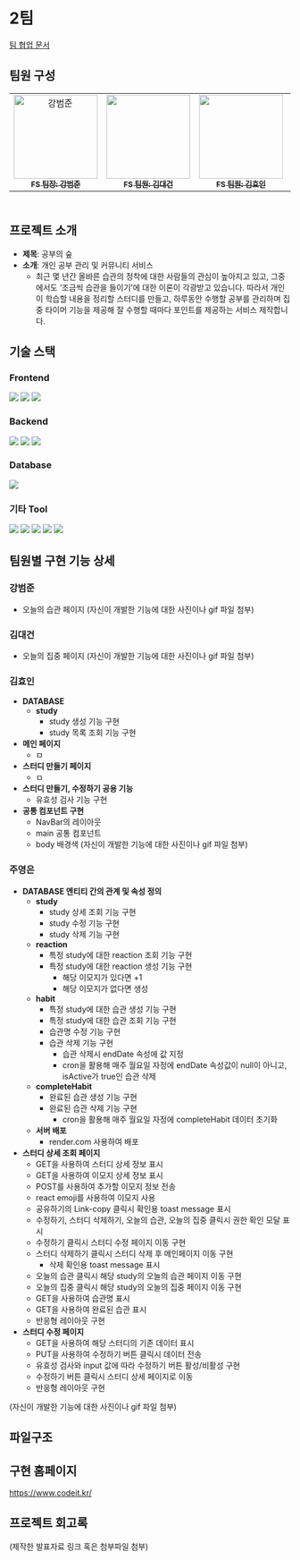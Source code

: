 # 2팀

[팀 협업 문서](https://arrow-season-125.notion.site/ec0da2984aee44b29e332e18b85d12db?v=c951e5190e594c56aae608fd15b9420b&pvs=4)

## 팀원 구성

<table height="200px">
  <tbody>
    <tr>
      <td align="center"><a href="https://github.com/kangbeomjoon"><img src="https://github.com/user-attachments/assets/677f13bf-29a4-4cc8-8b39-ac3469ddd9a8" width="150px;" alt="강범준"/><br /><sub><b>FS 팀장: 강범준</b></sub></a><br /></td>
      <td align="center"><a href="https://github.com/TradeOffEgoist"><img src="https://github.com/user-attachments/assets/9946a636-9764-43db-bf8b-02397f897d54" width="150px;" alt=""/><br /><sub><b>FS 팀원: 김대건</b></sub></a><br /></td>
      <td align="center"><a href="https://github.com/mozzi34"><img src="https://github.com/user-attachments/assets/d26451c4-0632-476c-aa24-e8533ec2ee06" width="150px;" alt=""/><br /><sub><b>FS 팀원: 김효인</b></sub></a><br /></td>
      <td align="center"><a href="https://github.com/juyeongeun"><img src="https://github.com/user-attachments/assets/96466cdd-f9ee-420a-a3c6-f0e1714cb546" width="150px;" alt="주영은"/><br /><sub><b>FS 팀원: 주영은</b></sub></a><br /></td>
     <tr/>
  <tbody/>
<table/>

## 프로젝트 소개

- **제목**: 공부의 숲
- **소개**: 개인 공부 관리 및 커뮤니티 서비스
  - 최근 몇 년간 올바른 습관의 정착에 대한 사람들의 관심이 높아지고 있고, 그중에서도 ‘조금씩 습관을 들이기’에 대한 이론이 각광받고 있습니다. 따라서 개인이 학습할 내용을 정리할 스터디를 만들고, 하루동안 수행할 공부를 관리하며 집중 타이머 기능을 제공해 잘 수행할 때마다 포인트를 제공하는 서비스 제작합니다.

## 기술 스택

### Frontend

<img src="https://img.shields.io/badge/React-61DAFB?style=for-the-badge&logo=React&logoColor=black"> <img src="https://img.shields.io/badge/javascript-F7DF1E?style=for-the-badge&logo=javascript&logoColor=black"> <img src="https://img.shields.io/badge/Css-1572B6?style=for-the-badge&logo=Css&logoColor=white">

### Backend

<img src="https://img.shields.io/badge/node.js-339933?style=for-the-badge&logo=Node.js&logoColor=white"> <img src="https://img.shields.io/badge/express-000000?style=for-the-badge&logo=express&logoColor=white"> <img src="https://img.shields.io/badge/Prisma-2D3748?style=for-the-badge&logo=Prisma&logoColor=white">

### Database

<img src="https://img.shields.io/badge/PostgreSQL-4169E1?style=for-the-badge&logo=PostgreSQL&logoColor=white">

### 기타 Tool

<img src="https://img.shields.io/badge/github-181717?style=for-the-badge&logo=github&logoColor=white"> <img src="https://img.shields.io/badge/discord-5865F2?style=for-the-badge&logo=discord&logoColor=white"> <img src="https://img.shields.io/badge/Zoom-0B5CFF?style=for-the-badge&logo=zoom&logoColor=white"> <img src="https://img.shields.io/badge/render-000000?style=for-the-badge&logo=render&logoColor=white"> <img src="https://img.shields.io/badge/netlify-00C7B7?style=for-the-badge&logo=netlify&logoColor=white">

## 팀원별 구현 기능 상세

### 강범준

- 오늘의 습관 페이지
  (자신이 개발한 기능에 대한 사진이나 gif 파일 첨부)

### 김대건

- 오늘의 집중 페이지
  (자신이 개발한 기능에 대한 사진이나 gif 파일 첨부)

### 김효인

- **DATABASE**
  - **study**
    - study 생성 기능 구현
    - study 목록 조회 기능 구현
- **메인 페이지**
  - ㅁ
- **스터디 만들기 페이지**
  - ㅁ
- **스터디 만들기, 수정하기 공용 기능**
  - 유효성 검사 기능 구현
- **공통 컴포넌트 구현**
  - NavBar의 레이아웃
  - main 공통 컴포넌트
  - body 배경색
    (자신이 개발한 기능에 대한 사진이나 gif 파일 첨부)

### 주영은

- **DATABASE 엔티티 간의 관계 및 속성 정의**
  - **study**
    - study 상세 조회 기능 구현
    - study 수정 기능 구현
    - study 삭제 기능 구현
  - **reaction**
    - 특정 study에 대한 reaction 조회 기능 구현
    - 특정 study에 대한 reaction 생성 기능 구현
      - 해당 이모지가 있다면 +1
      - 해당 이모지가 없다면 생성
  - **habit**
    - 특정 study에 대한 습관 생성 기능 구현
    - 특정 study에 대한 습관 조회 기능 구현
    - 습관명 수정 기능 구현
    - 습관 삭제 기능 구현
      - 습관 삭제시 endDate 속성에 값 지정
      - cron을 활용해 매주 월요일 자정에 endDate 속성값이 null이 아니고, isActive가 true인 습관 삭제
  - **completeHabit**
    - 완료된 습관 생성 기능 구현
    - 완료된 습관 삭제 기능 구현
      - cron을 활용해 매주 월요일 자정에 completeHabit 데이터 초기화
  - **서버 배포**
    - render.com 사용하여 배포
- **스터디 상세 조회 페이지**
  - GET을 사용하여 스터디 상세 정보 표시
  - GET을 사용하여 이모지 상세 정보 표시
  - POST를 사용하여 추가할 이모지 정보 전송
  - react emoji를 사용하여 이모지 사용
  - 공유하기의 Link-copy 클릭시 확인용 toast message 표시
  - 수정하기, 스터디 삭제하기, 오늘의 습관, 오늘의 집중 클릭시 권한 확인 모달 표시
  - 수정하기 클릭시 스터디 수정 페이지 이동 구현
  - 스터디 삭제하기 클릭시 스터디 삭제 후 메인페이지 이동 구현
    - 삭제 확인용 toast message 표시
  - 오늘의 습관 클릭시 해당 study의 오늘의 습관 페이지 이동 구현
  - 오늘의 집중 클릭시 해당 study의 오늘의 집중 페이지 이동 구현
  - GET을 사용하여 습관명 표시
  - GET을 사용하여 완료된 습관 표시
  - 반응형 레이아웃 구현
- **스터디 수정 페이지**
  - GET을 사용하여 해당 스터디의 기존 데이터 표시
  - PUT을 사용하여 수정하기 버튼 클릭시 데이터 전송
  - 유효성 검사와 input 값에 따라 수정하기 버튼 활성/비활성 구현
  - 수정하기 버튼 클릭시 스터디 상세 페이지로 이동
  - 반응형 레이아웃 구현

(자신이 개발한 기능에 대한 사진이나 gif 파일 첨부)

## 파일구조

## 구현 홈페이지

https://www.codeit.kr/

## 프로젝트 회고록

(제작한 발표자료 링크 혹은 첨부파일 첨부)
